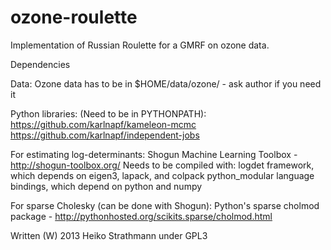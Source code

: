 ozone-roulette
==============

Implementation of Russian Roulette for a GMRF on ozone data.

Dependencies 

Data:
Ozone data has to be in $HOME/data/ozone/ - ask author if you need it

Python libraries: (Need to be in PYTHONPATH):
https://github.com/karlnapf/kameleon-mcmc
https://github.com/karlnapf/independent-jobs

For estimating log-determinants:
Shogun Machine Learning Toolbox - http://shogun-toolbox.org/
Needs to be compiled with:
logdet framework, which depends on eigen3, lapack, and colpack
python_modular language bindings, which depend on python and numpy

For sparse Cholesky (can be done with Shogun):
Python's sparse cholmod package - http://pythonhosted.org/scikits.sparse/cholmod.html

Written (W) 2013 Heiko Strathmann under GPL3
